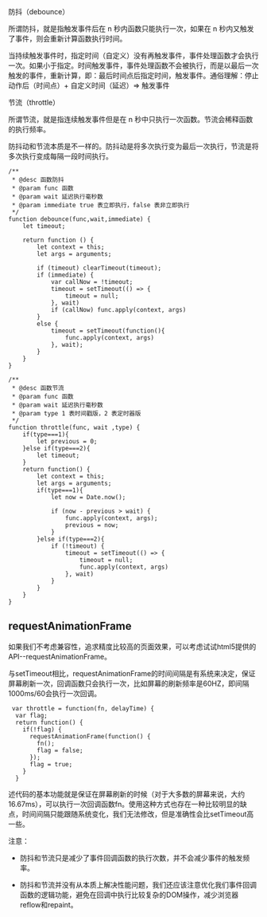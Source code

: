 防抖（debounce）

所谓防抖，就是指触发事件后在 n 秒内函数只能执行一次，如果在 n 秒内又触发了事件，则会重新计算函数执行时间。

当持续触发事件时，指定时间（自定义）没有再触发事件，事件处理函数才会执行一次。如果小于指定。时间触发事件，事件处理函数不会被执行，而是以最后一次触发的事件，重新计算，即：最后时间点后指定时间，触发事件。通俗理解：停止动作后（时间点）+ 自定义时间（延迟）=> 触发事件

节流（throttle）

所谓节流，就是指连续触发事件但是在 n 秒中只执行一次函数。节流会稀释函数的执行频率。

防抖动和节流本质是不一样的。防抖动是将多次执行变为最后一次执行，节流是将多次执行变成每隔一段时间执行。

```
/**
 * @desc 函数防抖
 * @param func 函数
 * @param wait 延迟执行毫秒数
 * @param immediate true 表立即执行，false 表非立即执行
 */
function debounce(func,wait,immediate) {
    let timeout;

    return function () {
        let context = this;
        let args = arguments;

        if (timeout) clearTimeout(timeout);
        if (immediate) {
            var callNow = !timeout;
            timeout = setTimeout(() => {
                timeout = null;
            }, wait)
            if (callNow) func.apply(context, args)
        }
        else {
            timeout = setTimeout(function(){
                func.apply(context, args)
            }, wait);
        }
    }
}
```

```
/**
 * @desc 函数节流
 * @param func 函数
 * @param wait 延迟执行毫秒数
 * @param type 1 表时间戳版，2 表定时器版
 */
function throttle(func, wait ,type) {
    if(type===1){
        let previous = 0;
    }else if(type===2){
        let timeout;
    }
    return function() {
        let context = this;
        let args = arguments;
        if(type===1){
            let now = Date.now();

            if (now - previous > wait) {
                func.apply(context, args);
                previous = now;
            }
        }else if(type===2){
            if (!timeout) {
                timeout = setTimeout(() => {
                    timeout = null;
                    func.apply(context, args)
                }, wait)
            }
        }
    }
}
```

## requestAnimationFrame
如果我们不考虑兼容性，追求精度比较高的页面效果，可以考虑试试html5提供的API--requestAnimationFrame。

与setTimeout相比，requestAnimationFrame的时间间隔是有系统来决定，保证屏幕刷新一次，回调函数只会执行一次，比如屏幕的刷新频率是60HZ，即间隔1000ms/60会执行一次回调。
```
 var throttle = function(fn, delayTime) {
  var flag;
  return function() {
    if(!flag) {
      requestAnimationFrame(function() {
        fn();
        flag = false;
      });
      flag = true;
    }
  }
 ```
 
 述代码的基本功能就是保证在屏幕刷新的时候（对于大多数的屏幕来说，大约16.67ms），可以执行一次回调函数fn。使用这种方式也存在一种比较明显的缺点，时间间隔只能跟随系统变化，我们无法修改，但是准确性会比setTimeout高一些。

注意：

  - 防抖和节流只是减少了事件回调函数的执行次数，并不会减少事件的触发频率。

  - 防抖和节流并没有从本质上解决性能问题，我们还应该注意优化我们事件回调函数的逻辑功能，避免在回调中执行比较复杂的DOM操作，减少浏览器reflow和repaint。
